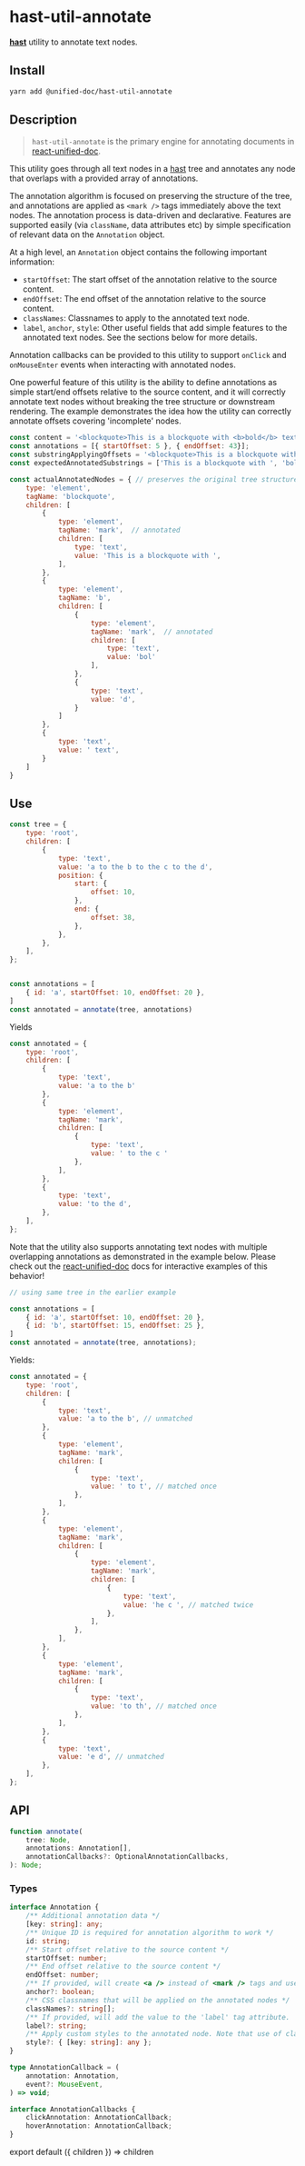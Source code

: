 # hast-util-annotate

[**hast**][hast] utility to annotate text nodes.

## Install

```sh
yarn add @unified-doc/hast-util-annotate
```

## Description
> `hast-util-annotate` is the primary engine for annotating documents in [react-unified-doc][react-unified-doc].

This utility goes through all text nodes in a [hast][hast] tree and annotates any node that overlaps with a provided array of annotations.

The annotation algorithm is focused on preserving the structure of the tree, and annotations are applied as `<mark />` tags immediately above the text nodes.  The annotation process is data-driven and declarative.  Features are supported easily (via `className`, data attributes etc) by simple specification of relevant data on the `Annotation` object.

At a high level, an `Annotation` object contains the following important information:
- `startOffset`: The start offset of the annotation relative to the source content.
- `endOffset`: The end offset of the annotation relative to the source content.
- `classNames`: Classnames to apply to the annotated text node.
- `label`, `anchor`, `style`: Other useful fields that add simple features to the annotated text nodes.  See the sections below for more details.

Annotation callbacks can be provided to this utility to support `onClick` and `onMouseEnter` events when interacting with annotated nodes.

One powerful feature of this utility is the ability to define annotations as simple start/end offsets relative to the source content, and it will correctly annotate text nodes without breaking the tree structure or downstream rendering. The example demonstrates the idea how the utility can correctly annotate offsets covering 'incomplete' nodes.

```js
const content = '<blockquote>This is a blockquote with <b>bold</b> text</blockquote>';
const annotations = [{ startOffset: 5 }, { endOffset: 43}];
const substringApplyingOffsets = '<blockquote>This is a blockquote with <b>bol'; // naively rendering this leads to broken trees
const expectedAnnotatedSubstrings = ['This is a blockquote with ', 'bol']

const actualAnnotatedNodes = { // preserves the original tree structure
	type: 'element',
	tagName: 'blockquote',
	children: [
		{
			type: 'element',
			tagName: 'mark',  // annotated
			children: [
				type: 'text',
				value: 'This is a blockquote with ',
			],
		},
		{
			type: 'element',
			tagName: 'b',
			children: [
				{
					type: 'element',
					tagName: 'mark',  // annotated
					children: [
						type: 'text',
						value: 'bol'
					],
				},
				{
					type: 'text',
					value: 'd',
				}
			]
		},
		{
			type: 'text',
			value: ' text',
		}
	]
}
```


## Use

```js
const tree = {
	type: 'root',
	children: [
		{
			type: 'text',
			value: 'a to the b to the c to the d',
			position: {
				start: {
					offset: 10,
				},
				end: {
					offset: 38,
				},
			},
		},
	],
};


const annotations = [
	{ id: 'a', startOffset: 10, endOffset: 20 },
]
const annotated = annotate(tree, annotations)
```

Yields

```js
const annotated = {
	type: 'root',
	children: [
		{
			type: 'text',
			value: 'a to the b'
		},
		{
			type: 'element',
			tagName: 'mark',
			children: [
				{
					type: 'text',
					value: ' to the c '
				},
			],
		},
		{
			type: 'text',
			value: 'to the d',
		},
	],
};
```


Note that the utility also supports annotating text nodes with multiple overlapping annotations as demonstrated in the example below.  Please check out the [react-unified-doc][react-unified-doc] docs for interactive examples of this behavior!


```js
// using same tree in the earlier example

const annotations = [
	{ id: 'a', startOffset: 10, endOffset: 20 },
	{ id: 'b', startOffset: 15, endOffset: 25 },
]
const annotated = annotate(tree, annotations);
```

Yields:

```js
const annotated = {
	type: 'root',
	children: [
		{
			type: 'text',
			value: 'a to the b', // unmatched
		},
		{
			type: 'element',
			tagName: 'mark',
			children: [
				{
					type: 'text',
					value: ' to t', // matched once
				},
			],
		},
		{
			type: 'element',
			tagName: 'mark',
			children: [
				{
					type: 'element',
					tagName: 'mark',
					children: [
						{
							type: 'text',
							value: 'he c ', // matched twice
						},
					],
				},
			],
		},
		{
			type: 'element',
			tagName: 'mark',
			children: [
				{
					type: 'text',
					value: 'to th', // matched once
				},
			],
		},
		{
			type: 'text',
			value: 'e d', // unmatched
		},
	],
};
```

## API

```ts
function annotate(
	tree: Node,
	annotations: Annotation[],
	annotationCallbacks?: OptionalAnnotationCallbacks,
): Node;
```

### Types

```ts
interface Annotation {
	/** Additional annotation data */
	[key: string]: any;
	/** Unique ID is required for annotation algorithm to work */
	id: string;
	/** Start offset relative to the source content */
	startOffset: number;
	/** End offset relative to the source content */
	endOffset: number;
	/** If provided, will create <a /> instead of <mark /> tags and use the annotation ID as the href.  Useful for creating annotation permalinks. */
	anchor?: boolean;
	/** CSS classnames that will be applied on the annotated nodes */
	classNames?: string[];
	/** If provided, will add the value to the 'label' tag attribute.  Useful for displaying the label with custom CSS:before selectors. */
	label?: string;
	/** Apply custom styles to the annotated node. Note that use of classNames prop is preferred. */
	style?: { [key: string]: any };
}

type AnnotationCallback = (
	annotation: Annotation,
	event?: MouseEvent,
) => void;

interface AnnotationCallbacks {
	clickAnnotation: AnnotationCallback;
	hoverAnnotation: AnnotationCallback;
}
```

<!-- Definition -->
[hast]: https://github.com/syntax-tree/hast
[react-unified-doc]: ../react-unified-doc/readme

<!-- Hack to make importing mdx work in docz/gatsby... -->
export default ({ children }) => children
